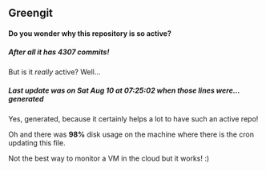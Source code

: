 ## Greengit

#### Do you wonder why this repository is so active?

##### After all it has 4307 commits!

But is it *really* active? Well...

##### Last update was on Sat Aug 10 at 07:25:02 when those lines were... generated

Yes, generated, because it certainly helps a lot to have such an active repo!

Oh and there was **98%** disk usage on the machine
where there is the cron updating this file.

Not the best way to monitor a VM in the cloud but it works! :)

